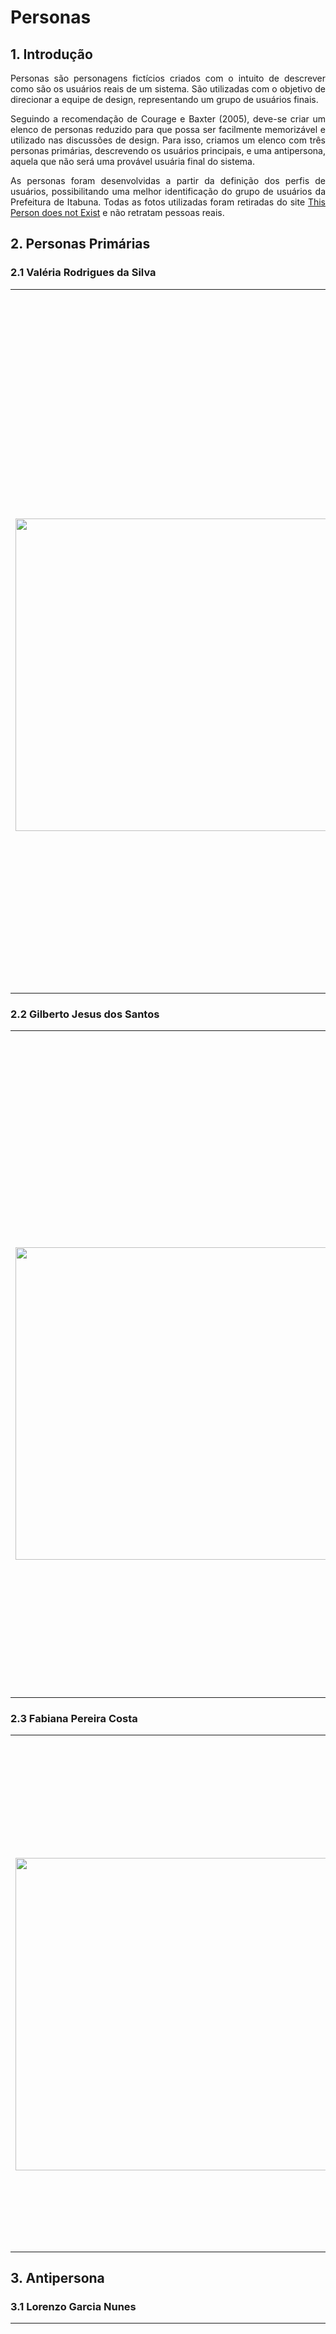 # Personas


## 1. Introdução
<p align='justify'>
Personas são personagens fictícios criados com o intuito de descrever como são os usuários reais de um sistema. São utilizadas com o objetivo de direcionar a equipe de design, representando um grupo de usuários finais.
</p>

<p align='justify'>
Seguindo a recomendação de  Courage e Baxter (2005), deve-se criar um elenco de personas reduzido para que possa ser facilmente memorizável e utilizado nas discussões de design. Para isso, criamos um elenco com três personas primárias, descrevendo os usuários principais, e uma antipersona, aquela que não será uma provável usuária final do sistema.
</p>

<p align='justify'>
As personas foram desenvolvidas a partir da definição dos perfis de usuários, possibilitando uma melhor identificação do grupo de usuários da Prefeitura de Itabuna. Todas as fotos utilizadas foram retiradas do site <a href="https://thispersondoesnotexist.com/">This Person does not Exist</a> e não retratam pessoas reais.
</p>


## 2. Personas Primárias

### 2.1 Valéria Rodrigues da Silva

<table>
  <tr>
    <th>    </th>
    <th>Valéria Rodrigues da Silva - Dona de Casa</th>
  </tr>
  <tr>
    <td> <img src="./assets/imagens/personas/valeria.jpg" width=500 height=auto> </td> 
    <td> <p align="justify">
    <b>Status:      </b> Persona Primária   <br>
    <b>Idade:       </b> 39 anos            <br>
    <b>Profissão:   </b> Dona de Casa        <br>
    <b>Objetivos:   </b> Valéria teve sua casa destruída pelas chuvas e enchentes do Rio Cachoeira no ano passado. Seu principal objetivo é poder reconstruir sua casa e poder ter uma moradia tranquila novamente. Para isso, Valéria utiliza o site da Prefeitura de Itabuna para poder consultar se seu nome saiu na lista de beneficiados do Programa Auxílio Recomeço e para consultar a lista de lojas parceiras do auxílio. 
    </p> </td>
  </tr>
  <tr>
</table>


### 2.2 Gilberto Jesus dos Santos

<table>
  <tr>
    <th>    </th>
    <th>Gilberto Jesus dos Santos - Servidor Público Aposentado</th>
  </tr>
  <tr>
    <td> <img src="./assets/imagens/personas/gilberto.jpg" width=500 height=auto> </td> 
    <td> <p align="justify">
    <b>Status:      </b> Persona Primária   <br>
    <b>Idade:       </b> 56 anos            <br>
    <b>Profissão:   </b> Aposentado         <br>
    <b>Objetivos:   </b> Gilberto é um recém aposentado e deseja aproveitar seu tempo livre para curtir a família, principalmente seus netos. Apesar de não dominar muito bem as tecnologias atuais, Gilberto é capaz de acessar websites no seu computador, onde ele gosta de ver as notícias e jogar jogos de carta online. Para Gilberto, é importante acessar o site da prefeitura para ler as notícias da cidade e saber informações do IPTU e de outros tributos.
    </p> </td>
  </tr>
  <tr>
</table>



### 2.3 Fabiana Pereira Costa

<table>
  <tr>
    <th>    </th>
    <th>Fabiana Pereira Costa - Empreendedora</th>
  </tr>
  <tr>
    <td> <img src="./assets/imagens/personas/fabiana.png" width=500 height=auto> </td> 
    <td> <p align="justify">
    <b>Status:      </b> Persona Primária   <br>
    <b>Idade:       </b> 44 anos            <br>
    <b>Profissão:   </b> Dona da padaria Pedacinho do Céu <br>
    <b>Objetivos:   </b> Fabiana é uma empresária e mãe de 2 filhos, conhecida na cidade de Itabuna por sua padaria Pedacinho do Céu. Tem um conhecimento moderado das tecnologias adquirido após anos mantendo seu próprio blog sobre astrologia. Ela utiliza o site da prefeitura para acessar o Programa de Apoio ao Trabalhador e às Empresas, a fim de contratar mão de obra qualificada para o seu negócio.
    </p> </td>
  </tr>
  <tr>
</table>

## 3. Antipersona

### 3.1 Lorenzo Garcia Nunes

<table>
  <tr>
    <th>    </th>
    <th>  Lorenzo Garcia Nunes - Mergulhador  </th>
  </tr>
  <tr>
    <td> <img src="./assets/imagens/personas/lorenzo.png" width=660 height=auto> </td> 
    <td> <p align="justify">
    <b>Status:      </b> Anti-persona <br>
    <b>Idade:       </b> 32           <br>
    <b>Profissão:   </b> Instrutor de mergulho <br>
    <b>Objetivos:   </b> Lorenzo é um instrutor de mergulho em Fernando de Noronha. Após um duro divórcio, passou a morar em seu veleiro: Santa Marta, nomeado após sua falecida avó que pereceu em um acidente durante uma sessão de mergulho quando Lorenzo tinha 13 anos. O garoto se sentiu culpado por não conseguir salvar sua avó, e decidiu ser um instrutor de mergulho para impedir que isso acontecesse com outra pessoa. Lorenzo não possui ligações à cidade de Itabuna, portanto não estará utilizando o site da prefeitura. 
    </p> </td>
  </tr>
  <tr>
</table>

## 3. Referência Bibliográfica
    Barbosa, S. D. J.; Silva, B. S. da; Silveira, M. S.; Gasparini, I.; Darin, T.; Barbosa, G. D. J. (2021) Interação
    Humano-Computador e Experiência do usuário. Autopublicação.

    Maurício Vianna... [et al.]; Design thinking : inovação em negócios


## 4. Tabela de Versionamento
Versão |  O que foi inserido? | Data | Autor(es)| Revisor |
---- |----- | ---- | ---- | ---- |
1.0| Criação do documento de personas |23/02/2022| [Caio Santos](https://github.com/caiobsantos) | [Arthur Alves de Matos](https://github.com/Arthur-Gaudium) |
2.0| Adição das Pesonas e Antipersona |24/02/2022| [Caio Santos](https://github.com/caiobsantos) e [Vinicius Roriz](https://github.com/viniciusroriz) | [Arthur Alves de Matos](https://github.com/Arthur-Gaudium) |